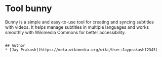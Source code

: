 # Tool bunny

Bunny is a simple and easy-to-use tool for creating and syncing subtitles with videos. It helps manage subtitles in multiple languages and works smoothly with Wikimedia Commons for better accessibility.


```

## Author
* [Jay Prakash](https://meta.wikimedia.org/wiki/User:Jayprakash12345)